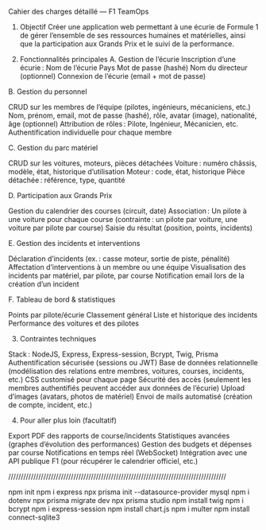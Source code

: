 Cahier des charges détaillé — F1 TeamOps

1. Objectif
Créer une application web permettant à une écurie de Formule 1 de gérer l’ensemble de ses ressources humaines et matérielles, ainsi que la participation aux Grands Prix et le suivi de la performance.

2. Fonctionnalités principales
A. Gestion de l’écurie
Inscription d’une écurie :
Nom de l’écurie
Pays
Mot de passe (hashé)
Nom du directeur (optionnel)
Connexion de l’écurie (email + mot de passe)

B. Gestion du personnel

CRUD sur les membres de l’équipe (pilotes, ingénieurs, mécaniciens, etc.)
Nom, prénom, email, mot de passe (hashé), rôle, avatar (image), nationalité, âge (optionnel)
Attribution de rôles :
Pilote, Ingénieur, Mécanicien, etc.
Authentification individuelle pour chaque membre

C. Gestion du parc matériel

CRUD sur les voitures, moteurs, pièces détachées
Voiture : numéro châssis, modèle, état, historique d’utilisation
Moteur : code, état, historique
Pièce détachée : référence, type, quantité

D. Participation aux Grands Prix

Gestion du calendrier des courses (circuit, date)
Association :
Un pilote à une voiture pour chaque course (contrainte : un pilote par voiture, une voiture par pilote par course)
Saisie du résultat (position, points, incidents)

E. Gestion des incidents et interventions

Déclaration d’incidents (ex. : casse moteur, sortie de piste, pénalité)
Affectation d’interventions à un membre ou une équipe
Visualisation des incidents par matériel, par pilote, par course
Notification email lors de la création d’un incident

F. Tableau de bord & statistiques

Points par pilote/écurie
Classement général
Liste et historique des incidents
Performance des voitures et des pilotes

3. Contraintes techniques

Stack : NodeJS, Express, Express-session, Bcrypt, Twig, Prisma
Authentification sécurisée (sessions ou JWT)
Base de données relationnelle (modélisation des relations entre membres, voitures, courses, incidents, etc.)
CSS customisé pour chaque page
Sécurité des accès (seulement les membres authentifiés peuvent accéder aux données de l’écurie)
Upload d’images (avatars, photos de matériel)
Envoi de mails automatisé (création de compte, incident, etc.)

4. Pour aller plus loin (facultatif)

Export PDF des rapports de course/incidents
Statistiques avancées (graphes d’évolution des performances)
Gestion des budgets et dépenses par course
Notifications en temps réel (WebSocket)
Intégration avec une API publique F1 (pour récupérer le calendrier officiel, etc.)


///////////////////////////////////////////////////////////////////////////////////////


npm init 
npm i express 
npx prisma init --datasource-provider mysql 
npm i dotenv 
npx prisma migrate dev 
npx prisma studio 
npm install twig 
npm i bcrypt 
npm i express-session
npm install chart.js
npm i multer
npm install connect-sqlite3
